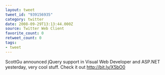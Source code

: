 ```yaml
---
layout: tweet
tweet_id: "939156935"
category: twitter
date: 2008-09-29T13:13:44.000Z
source: Twitter Web Client
favorite_count: 0
retweet_count: 0
tags:
- tweet
---
```


ScottGu announced jQuery support in Visual Web Developer and ASP.NET yesterday, very cool stuff.  Check it out http://bit.ly/X5bO0
